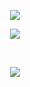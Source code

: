 <!-- <p align="center"><a href="https://discord.com/users/917517972778680390"><img src="https://discord.c99.nl/widget/theme-4/917517972778680390.png" /></a></p> -->
<p align="center"><a href="https://discord.com/users/927958426124955720"><img src="https://discord.c99.nl/widget/theme-4/927958426124955720.png" /></a></p>

<!--### GitHub Stats:-->
<p align="center"><a href="https://github.com/SomeRandom-Dev"><img src="https://github-readme-stats.vercel.app/api?username=SomeRandom-Dev&show_icons=true&theme=radical&hide-border=true&hide=commits" /></a></p>

<br />

<p align="center"><a href="https://github.com/SomeRandom-Dev"><img src="https://streak-stats.demolab.com/?user=SomeRandom-Dev&theme=radical&hide_border=false" /></a></p>

<!-----

<p align="center"><a href="https://github.com/SomeRandom-Dev"><img src="https://api.ghprofile.me/view?username=SomeRandom-Dev" /></a></p>-->
